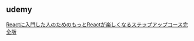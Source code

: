 ## udemy 
[Reactに入門した人のためのもっとReactが楽しくなるステップアップコース完全版](https://www.udemy.com/course/react_stepup/)

